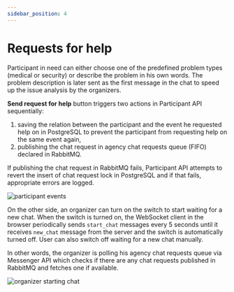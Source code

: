 ```yaml
---
sidebar_position: 4
---
```


# Requests for help

Participant in need can either choose one of the predefined problem types (medical or security) or describe the problem
in his own words. The problem description is later sent as the first message in the chat to speed up the issue analysis
by the organizers. 

**Send request for help** button triggers two actions in Participant API sequentially:

1. saving the relation between the participant and the event he requested help on in PostgreSQL to prevent the
   participant from requesting help on the same event again,
2. publishing the chat request in agency chat requests queue (FIFO) declared in RabbitMQ.

If publishing the chat request in RabbitMQ fails, Participant API attempts to revert the insert of chat request lock in
PostgreSQL and if that fails, appropriate errors are logged.

![participant events](/screens/participant_events.png)

On the other side, an organizer can turn on the switch to start waiting for a new chat. When the switch is turned on,
the WebSocket client in the browser periodically sends `start_chat` messages every 5 seconds until it
receives `new_chat` message from the server and the switch is automatically turned off. User can also switch off waiting
for a new chat manually.

In other words, the organizer is polling his agency chat requests queue via Messenger API which checks if there are any
chat requests published in RabbitMQ and fetches one if available.

![organizer starting chat](/screens/organizer_starting_chat.png)